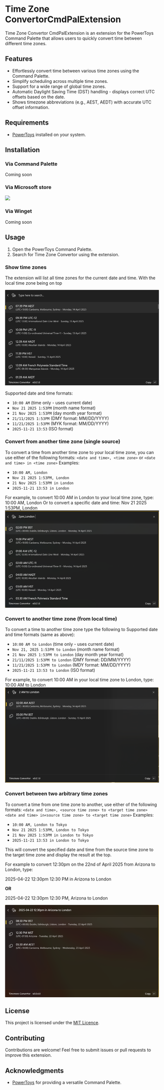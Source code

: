 # Time Zone ConvertorCmdPalExtension

Time Zone Convertor CmdPalExtension is an extension for the PowerToys Command Palette that allows users to quickly convert time between different time zones.

## Features

- Effortlessly convert time between various time zones using the Command Palette.
- Simplify scheduling across multiple time zones.
- Support for a wide range of global time zones.
- Automatic Daylight Saving Time (DST) handling - displays correct UTC offsets based on the date.
- Shows timezone abbreviations (e.g., AEST, AEDT) with accurate UTC offset information.

## Requirements

- [PowerToys](https://github.com/microsoft/PowerToys) installed on your system.

## Installation

### Via Command Palette

Coming soon

### Via Microsoft store

<a href="https://apps.microsoft.com/detail/9P4TC0QM648H?mode=direct">
 <img src="https://get.microsoft.com/images/en-us%20dark.svg" width="200"/>
</a>


### Via Winget

Coming soon

## Usage

1. Open the PowerToys Command Palette.
2. Search for Time Zone Convertor using the extension.

### Show time zones

The extension will list all time zones for the current date and time. With the local time zone being on top

![](./images/example1.png)

Supported date and time formats:
- `10:00 AM` (time only - uses current date)
- `Nov 21 2025 1:53PM` (month name format)
- `21 Nov 2025 1:53PM` (day month year format)
- `21/11/2025 1:53PM` (DMY format: MM/DD/YYYY)
- `11/21/2025 1:53PM` (MYK format: MM/DD/YYYY)
- `2025-11-21 13:53` (ISO format)

### Convert from another time zone (single source)

To convert a time from another time zone to your local time zone, you can use either of the following formats:
`<date and time>, <time zone>` or `<date and time> in <time zone>`
Examples:
- `10:00 AM, London`
- `Nov 21 2025 1:53PM, London`
- `21 Nov 2025 1:53PM in London`
- `2025-11-21 13:53 in London`

For example, to convert 10:00 AM in London to your local time zone, type:
10:00 AM, London
Or to convert a specific date and time:
Nov 21 2025 1:53PM, London
![](./images/example2.png)

### Convert to another time zone (from local time)

To convert a time to another time zone type the following
<date and time> to <time zone>
Supported date and time formats (same as above):
- `10:00 AM to London` (time only - uses current date)
- `Nov 21, 2025 1:53PM to London` (month name format)
- `21 Nov 2025 1:53PM to London` (day month year format)
- `21/11/2025 1:53PM to London` (DMY format: DD/MM/YYYY)
- `11/21/2025 1:53PM to London` (MDY format: MM/DD/YYYY)
- `2025-11-21 13:53 to London` (ISO format)

For example, to convert 10:00 AM in your local time zone to London, type:
10:00 AM to London
![](./images/example3.png)

### Convert between two arbitrary time zones

To convert a time from one time zone to another, use either of the following formats:
`<date and time>, <source time zone> to <target time zone>`
`<date and time> in<source time zone> to <target time zone>`
Examples:
- `10:00 AM, London to Tokyo`
- `Nov 21 2025 1:53PM, London to Tokyo`
- `21 Nov 2025 1:53PM in London to Tokyo`
- `2025-11-21 13:53 in London to Tokyo`

This will convert the specified date and time from the source time zone to the target time zone and display the result at the top.

For example to convert 12:30pm on the 22nd of April 2025 from Arizona to London, type:

2025-04-22 12:30pm 12:30 PM in Arizona to London

**OR**

2025-04-22 12:30pm 12:30 PM, Arizona to London

![](./images/example4.png)

## License

This project is licensed under the [MIT Licence](LICENCE).

## Contributing

Contributions are welcome! Feel free to submit issues or pull requests to improve this extension.

## Acknowledgments

- [PowerToys](https://github.com/microsoft/PowerToys) for providing a versatile Command Palette.

